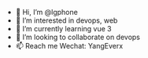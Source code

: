- 👋 Hi, I’m @lgphone
- 👀 I’m interested in devops, web
- 🌱 I’m currently learning vue 3
- 💞️ I’m looking to collaborate on devops
- 📫 Reach me Wechat: YangEverx

<!---
lgphone/lgphone is a ✨ special ✨ repository because its `README.md` (this file) appears on your GitHub profile.
You can click the Preview link to take a look at your changes.
--->
